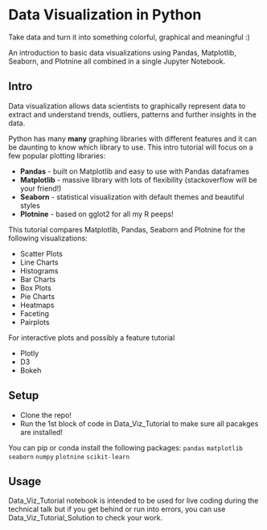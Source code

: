 # Data Visualization in Python
Take data and turn it into something colorful, graphical and meaningful :)

An introduction to basic data visualizations using Pandas, Matplotlib, Seaborn, and Plotnine all combined in a single Jupyter Notebook.

## Intro
Data visualization allows data scientists to graphically represent data to extract and understand trends, outliers, patterns and further insights in the data. 

Python has many **many** graphing libraries with different features and it can be daunting to know which library to use.  This intro tutorial will focus on a few popular plotting libraries:
* **Pandas** - built on Matplotlib and easy to use with Pandas dataframes
* **Matplotlib** - massive library with lots of flexibility (stackoverflow will be your friend!)
* **Seaborn** - statistical visualization with default themes and beautiful styles
* **Plotnine** - based on gglot2 for all my R peeps!


This tutorial compares Matplotlib, Pandas, Seaborn and Plotnine for the following visualizations:
* Scatter Plots 
* Line Charts 
* Histograms 
* Bar Charts 
* Box Plots 
* Pie Charts 
* Heatmaps 
* Faceting
* Pairplots


For interactive plots and possibly a feature tutorial
* Plotly
* D3
* Bokeh

## Setup
* Clone the repo!
* Run the 1st block of code in Data_Viz_Tutorial to make sure all pacakges are installed!  

You can pip or conda install the following packages:
`pandas`
`matplotlib`
`seaborn`
`numpy`
`plotnine`
`scikit-learn`

## Usage
Data_Viz_Tutorial notebook is intended to be used for live coding during the technical talk but if you get behind or run into errors, you can use Data_Viz_Tutorial_Solution to check your work.

